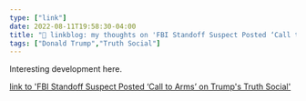 ```yaml
---
type: ["link"]
date: 2022-08-11T19:58:30-04:00
title: "🔗 linkblog: my thoughts on 'FBI Standoff Suspect Posted ‘Call to Arms’ on Trump's Truth Social'"
tags: ["Donald Trump","Truth Social"]
---
```

Interesting development here.
 

[link to 'FBI Standoff Suspect Posted ‘Call to Arms’ on Trump's Truth Social'](https://www.vice.com/en/article/z34mz4/fbi-ricky-walter-shiffer-truth-social)
